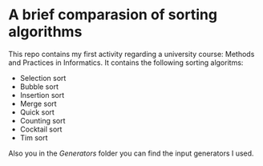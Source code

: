 # A brief comparasion of sorting algorithms

This repo contains my first activity regarding a university course: Methods and Practices in Informatics. It contains the following sorting algoritms:
- Selection sort
- Bubble sort 
- Insertion sort
- Merge sort
- Quick sort 
- Counting sort
- Cocktail sort
- Tim sort

Also you in the *Generators* folder you can find the input generators I used.
